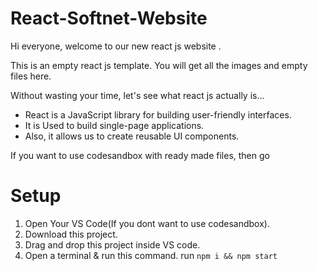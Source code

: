# React-Softnet-Website

Hi everyone, welcome to our new react js website .

This is an empty react js template. You will get all the images and empty files here.

Without wasting your time, let's see what react js actually is...

- React is a JavaScript library for building user-friendly interfaces.
- It is Used to build single-page applications.
- Also, it allows us to create reusable UI components.

If you want to use codesandbox with ready made files, then go

# Setup

1. Open Your VS Code(If you dont want to use codesandbox).
2. Download this project.
3. Drag and drop this project inside VS code.
4. Open a terminal & run this command.
   run `npm i && npm start`
